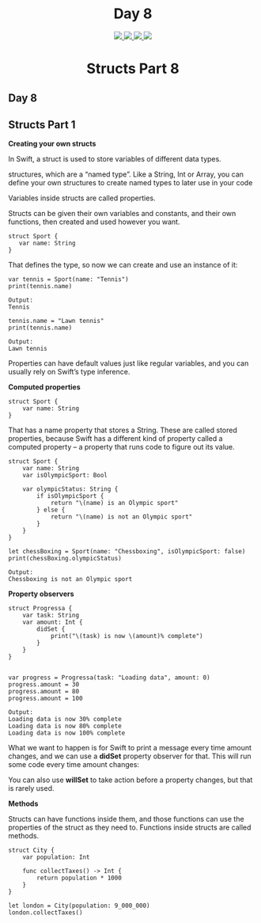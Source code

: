 <div align='center'>
    <h1>Day 8</h1> 
    <a class="header-badge" target="_blank" href="https://www.linkedin.com/in/saurabhmchavan/">
          <img src="https://img.shields.io/badge/style--5eba00.svg?label=LinkedIn&logo=linkedin&style=social">
    </a>   
    <a class="header-badge" target="_blank" href="https://twitter.com/100rabhcsmc">
          <img src="https://img.shields.io/badge/style--5eba00.svg?label=twitter&logo=twitter&style=social">
    </a>
    <a class="header-badge" target="_blank" href="https://instagram.com/100rabhch">
          <img src="https://img.shields.io/badge/style--5eba00.svg?label=instagram&logo=instagram&style=social">
    </a>
    <a class="header-badge" target="_blank" href="https://stackoverflow.com/users/12053852/saurabh-chavan?tab=profile">
          <img src="https://img.shields.io/badge/style--5eba00.svg?label=stackoverflow&logo=stackoverflow&style=social">
    </a>
 </div>

<div align='center'>
    <h1> Structs Part 8</h1> 
</div>

## Day 8

## Structs Part 1

**Creating your own structs**

In Swift, a struct is used to store variables of different data types.

structures, which are a “named type”. Like a String, Int or Array, you can define your own structures to create named types to later use in your code

Variables inside structs are called properties.

Structs can be given their own variables and constants, and their own functions, then created and used however you want.

```
struct Sport {
   var name: String
}
```

That defines the type, so now we can create and use an instance of it:

```
var tennis = Sport(name: "Tennis")
print(tennis.name)

Output:
Tennis

tennis.name = "Lawn tennis"
print(tennis.name)

Output:
Lawn tennis
```

Properties can have default values just like regular variables, and you can usually rely on Swift’s type inference.

**Computed properties**

```
struct Sport {
    var name: String
}
```

That has a name property that stores a String. These are called stored properties, because Swift has a different kind of property called a computed property – a property that runs code to figure out its value.

```
struct Sport {
    var name: String
    var isOlympicSport: Bool

    var olympicStatus: String {
        if isOlympicSport {
            return "\(name) is an Olympic sport"
        } else {
            return "\(name) is not an Olympic sport"
        }
    }
}

let chessBoxing = Sport(name: "Chessboxing", isOlympicSport: false)
print(chessBoxing.olympicStatus)

Output:
Chessboxing is not an Olympic sport
```

**Property observers**

```
struct Progressa {
    var task: String
    var amount: Int {
        didSet {
            print("\(task) is now \(amount)% complete")
        }
    }
}


var progress = Progressa(task: "Loading data", amount: 0)
progress.amount = 30
progress.amount = 80
progress.amount = 100

Output:
Loading data is now 30% complete
Loading data is now 80% complete
Loading data is now 100% complete
```

What we want to happen is for Swift to print a message every time amount changes, and we can use a **didSet** property observer for that. This will run some code every time amount changes:

You can also use **willSet** to take action before a property changes, but that is rarely used.

**Methods**

Structs can have functions inside them, and those functions can use the properties of the struct as they need to. Functions inside structs are called methods.

```
struct City {
    var population: Int

    func collectTaxes() -> Int {
        return population * 1000
    }
}

let london = City(population: 9_000_000)
london.collectTaxes()
```
